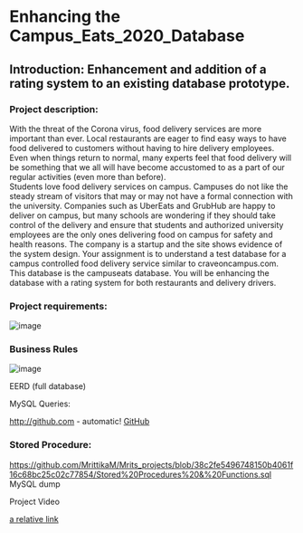 # Enhancing the Campus_Eats_2020_Database

## Introduction: Enhancement and addition of a rating system to an existing database prototype.

### Project description:
With the threat of the Corona virus, food delivery services are more important than ever.  Local restaurants are eager to find easy ways to have food delivered to customers without having to hire delivery employees. Even when things return to normal, many experts feel that food delivery will be something that we all will have become accustomed to as a part of our regular activities (even more than before).  
Students love food delivery services on campus.  Campuses do not like the steady stream of visitors that may or  may not have a formal connection with the university.  Companies such as UberEats and GrubHub are happy to deliver on campus, but many schools are wondering if they should take control of the delivery and ensure that students and authorized university employees are the only ones delivering food on campus for safety and health reasons.
The company is a startup and  the site shows evidence of the system design.  Your assignment is to understand a test database for a campus controlled food delivery service similar to craveoncampus.com.  This database is the campuseats database.  You will be enhancing the database with a rating system for both restaurants and delivery drivers.  

### Project requirements: 
![image](https://user-images.githubusercontent.com/83289980/117827605-1fbb8980-b23f-11eb-94f4-3d12df2a57ab.png)

### Business Rules
![image](https://user-images.githubusercontent.com/83289980/117827801-4bd70a80-b23f-11eb-8a2b-666057569035.png)


EERD (full database)

MySQL Queries:

http://github.com - automatic!
[GitHub](http://github.com)

### Stored Procedure: 
https://github.com/MrittikaM/Mrits_projects/blob/38c2fe5496748150b4061f16c68bc25c02c77854/Stored%20Procedures%20&%20Functions.sql
MySQL dump

Project Video

[a relative link](User-roles-access.sql)

